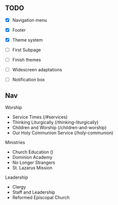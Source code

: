 ## TODO

- [x] Navigation menu
- [x] Footer
- [x] Theme system
- [ ] First Subpage
- [ ] Finish themes
- [ ] Widescreen adaptations
- [ ] Notification box


## Nav

Worship
  - Service Times (/#services)
  - Thinking Liturgically (/thinking-liturgically)
  - Children and Worship (/children-and-worship)
  - Our Holy Communion Service (/holy-communion)

Ministries
  - Church Education ()
  - Dominion Academy
  - No Longer Strangers
  - St. Lazarus Mission

Leadership
  - Clergy
  - Staff and Leadership
  - Reformed Episcopal Church
